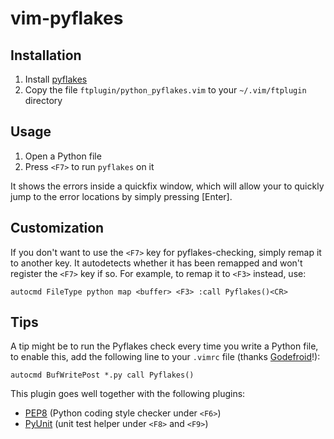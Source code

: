 vim-pyflakes
============

Installation
------------
1. Install [pyflakes](http://pypi.python.org/pypi/pyflakes/)
2. Copy the file `ftplugin/python_pyflakes.vim` to your `~/.vim/ftplugin` directory


Usage
-----
1. Open a Python file
2. Press `<F7>` to run `pyflakes` on it

It shows the errors inside a quickfix window, which will allow your to quickly
jump to the error locations by simply pressing [Enter].


Customization
-------------
If you don't want to use the `<F7>` key for pyflakes-checking, simply remap it to
another key.  It autodetects whether it has been remapped and won't register
the `<F7>` key if so.  For example, to remap it to `<F3>` instead, use:

    autocmd FileType python map <buffer> <F3> :call Pyflakes()<CR>


Tips
----
A tip might be to run the Pyflakes check every time you write a Python file, to
enable this, add the following line to your `.vimrc` file (thanks
[Godefroid](http://github.com/gotcha)!):

    autocmd BufWritePost *.py call Pyflakes()


This plugin goes well together with the following plugins:

- [PEP8](http://github.com/nvie/vim-pep8) (Python coding style checker under `<F6>`)
- [PyUnit](http://github.com/nvie/vim-pyunit) (unit test helper under `<F8>`
  and `<F9>`)

